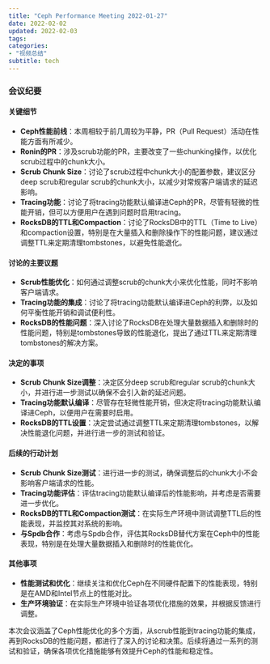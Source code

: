 ```yaml
---
title: "Ceph Performance Meeting 2022-01-27"
date: 2022-02-02
updated: 2022-02-03
tags:
categories:
- "视频总结"
subtitle: tech
---
```



### 会议纪要

#### 关键细节
- **Ceph性能前线**：本周相较于前几周较为平静，PR（Pull Request）活动在性能方面有所减少。
- **Ronin的PR**：涉及scrub功能的PR，主要改变了一些chunking操作，以优化scrub过程中的chunk大小。
- **Scrub Chunk Size**：讨论了scrub过程中chunk大小的配置参数，建议区分deep scrub和regular scrub的chunk大小，以减少对常规客户端请求的延迟影响。
- **Tracing功能**：讨论了将tracing功能默认编译进Ceph的PR，尽管有轻微的性能开销，但可以方便用户在遇到问题时启用tracing。
- **RocksDB的TTL和Compaction**：讨论了RocksDB中的TTL（Time to Live）和compaction设置，特别是在大量插入和删除操作下的性能问题，建议通过调整TTL来定期清理tombstones，以避免性能退化。

#### 讨论的主要议题
- **Scrub性能优化**：如何通过调整scrub的chunk大小来优化性能，同时不影响客户端请求。
- **Tracing功能的集成**：讨论了将tracing功能默认编译进Ceph的利弊，以及如何平衡性能开销和调试便利性。
- **RocksDB的性能问题**：深入讨论了RocksDB在处理大量数据插入和删除时的性能问题，特别是tombstones导致的性能退化，提出了通过TTL来定期清理tombstones的解决方案。

#### 决定的事项
- **Scrub Chunk Size调整**：决定区分deep scrub和regular scrub的chunk大小，并进行进一步测试以确保不会引入新的延迟问题。
- **Tracing功能默认编译**：尽管存在轻微性能开销，但决定将tracing功能默认编译进Ceph，以便用户在需要时启用。
- **RocksDB的TTL设置**：决定尝试通过调整TTL来定期清理tombstones，以解决性能退化问题，并进行进一步的测试和验证。

#### 后续的行动计划
- **Scrub Chunk Size测试**：进行进一步的测试，确保调整后的chunk大小不会影响客户端请求的性能。
- **Tracing功能评估**：评估tracing功能默认编译后的性能影响，并考虑是否需要进一步优化。
- **RocksDB的TTL和Compaction测试**：在实际生产环境中测试调整TTL后的性能表现，并监控其对系统的影响。
- **与Spdb合作**：考虑与Spdb合作，评估其RocksDB替代方案在Ceph中的性能表现，特别是在处理大量数据插入和删除时的性能优化。

#### 其他事项
- **性能测试和优化**：继续关注和优化Ceph在不同硬件配置下的性能表现，特别是在AMD和Intel节点上的性能对比。
- **生产环境验证**：在实际生产环境中验证各项优化措施的效果，并根据反馈进行调整。

本次会议涵盖了Ceph性能优化的多个方面，从scrub性能到tracing功能的集成，再到RocksDB的性能问题，都进行了深入的讨论和决策。后续将通过一系列的测试和验证，确保各项优化措施能够有效提升Ceph的性能和稳定性。